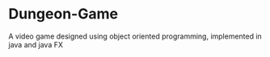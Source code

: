 # Dungeon-Game
A video game designed using object oriented programming, implemented in java and java FX
